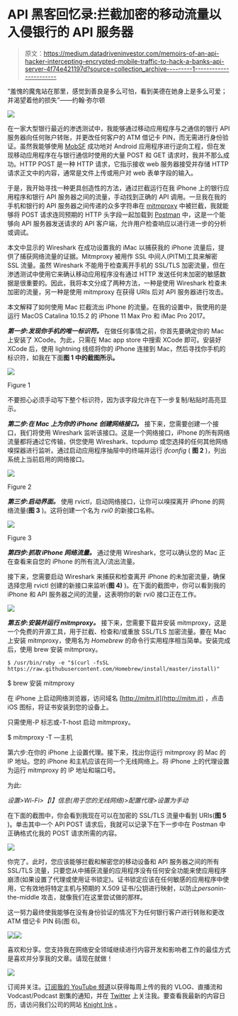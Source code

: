 # API 黑客回忆录:拦截加密的移动流量以入侵银行的 API 服务器

> 原文：<https://medium.datadriveninvestor.com/memoirs-of-an-api-hacker-intercepting-encrypted-mobile-traffic-to-hack-a-banks-api-server-4f74e421197d?source=collection_archive---------1----------------------->

“羞愧的魔鬼站在那里，感觉到善良是多么可怕，看到美德在她身上是多么可爱；并渴望着他的损失”——约翰·弥尔顿

![](img/31de78c09fe907b38fb7b4895caf0b27.png)

在一家大型银行最近的渗透测试中，我能够通过移动应用程序与之通信的银行 API 服务器向任何账户转账，并更改任何客户的 ATM 借记卡 PIN，而无需进行身份验证。虽然我能够使用 [MobSF](https://github.com/MobSF/Mobile-Security-Framework-MobSF) 成功地对 Android 应用程序进行逆向工程，但在发现移动应用程序在与银行通信时使用的大量 POST 和 GET 请求时，我并不那么成功。HTTP POST 是一种 HTTP 请求，它指示接收 web 服务器接受并存储 HTTP 请求正文中的内容，通常是文件上传或用户对 web 表单字段的输入。

于是，我开始寻找一种更具创造性的方法，通过拦截运行在我 iPhone 上的银行应用程序和银行 API 服务器之间的流量，手动找到正确的 API 调用。一旦我在我的手机和银行的 API 服务器之间传递的众多字符串在 [mitmproxy](http://www.mitmproxy.org/) 中被拦截，我就能够将 POST 请求连同预期的 HTTP 头字段一起加载到 [Postman](http://www.getpostman.com/) 中，这是一个能够向 API 服务器发送请求的 API 客户端，允许用户检查响应以进行进一步的分析或调试。

本文中显示的 Wireshark 在成功设置我的 iMac 以捕获我的 iPhone 流量后，提供了捕获网络流量的证据。Mitmproxy 被用作 SSL 中间人(PITM)工具来解密 SSL 流量。虽然 Wireshark 不能用于检查离开手机的 SSL/TLS 加密流量，但在渗透测试中使用它来确认移动应用程序没有通过 HTTP 发送任何未加密的敏感数据是很重要的。因此，我将本文分成了两种方法，一种是使用 Wireshark 检查未加密的流量，另一种是使用 mitmproxy 在获得 URIs 后对 API 服务器进行攻击。

本文解释了如何使用 Mac 拦截流出 iPhone 的流量。在我的设置中，我使用的是运行 MacOS Catalina 10.15.2 的 iPhone 11 Max Pro 和 iMac Pro 2017。

***第一步:发现你手机的唯一标识符。*** 在做任何事情之前，你首先要确定你的 Mac 上安装了 XCode。为此，只需在 Mac app store 中搜索 XCode 即可。安装好 XCode 后，使用 lightning 线缆将你的 iPhone 连接到 Mac，然后寻找你手机的标识符，如我在下面**图 1 中的截图所示。**

![](img/dcbb96a26357384a3f478c15af053184.png)

Figure 1

不要担心必须手动写下整个标识符，因为该字段允许在下一步复制/粘贴时高亮显示。

***第二步:在 Mac 上为你的 iPhone 创建网络接口。*** 接下来，您需要创建一个接口，我们将使用 Wireshark 监听该接口。这是一个网络接口，iPhone 的所有网络流量都将通过它传输，供您使用 Wireshark、tcpdump 或您选择的任何其他网络嗅探器进行监听。通过启动应用程序抽屉中的终端并运行 *ifconfig* ( **图 2** )，列出系统上当前启用的网络接口。

![](img/3354159c48f8775449e41fcba01b6a3e.png)

Figure 2

***第三步:启动界面。*** 使用 rvictl，启动网络接口，让你可以嗅探离开 iPhone 的网络流量(**图 3** )。这将创建一个名为 *rvi0* 的新接口名称。

![](img/8a539a19f1e325b7b8f42de2933596b2.png)

Figure 3

***第四步:抓取 iPhone 网络流量。*** 通过使用 Wireshark，您可以确认您的 Mac 正在查看来自您的 iPhone 的所有流入/流出流量。

接下来，您需要启动 Wireshark 来捕获和检查离开 iPhone 的未加密流量，确保选择您用 rvictl 创建的新接口来监听(**图 4)** )。在下面的截图中，你可以看到我的 iPhone 和 API 服务器之间的流量，这表明你的新 rvi0 接口正在工作。

![](img/9d26cb92c082f363ae58069daf91cb92.png)

***第五步:安装并运行 mitmproxy。*** 接下来，您需要下载并安装 mitmproxy，这是一个免费的开源工具，用于拦截、检查和/或重放 SSL/TLS 加密流量。要在 Mac 上安装 mitmproxy，使用名为 *Homebrew* 的命令行实用程序相当简单。安装完成后，使用 brew 安装 mitmproxy。

```
$ /usr/bin/ruby -e "$(curl -fsSL https://raw.githubusercontent.com/Homebrew/install/master/install)"
```

$ brew 安装 mitmproxy

在 iPhone 上启动网络浏览器，访问域名 [http://mitm.it](http://mitm.it) ，点击 iOS 图标，将证书安装到您的设备上。

只需使用-P 标志或-T-host 启动 mitmproxy。

$ mitmproxy -T —主机

第六步:在你的 iPhone 上设置代理。接下来，找出你运行 mitmproxy 的 Mac 的 IP 地址。您的 iPhone 和主机应该在同一个无线网络上。将 iPhone 上的代理设置为运行 mitmproxy 的 IP 地址和端口号。

为此:

*设置>Wi-Fi>【I】信息(用于您的无线网络)>配置代理>设置为手动*

在下面的截图中，你会看到我现在可以在加密的 SSL/TLS 流量中看到 URIs(**图 5** )。单击其中一个 API POST 请求后，我就可以记录下在下一步中在 Postman 中正确格式化我的 POST 请求所需的内容。

![](img/fedb6cbb52ecbb3a59f2af3988d9f60b.png)

你完了。此时，您应该能够拦截和解密您的移动设备和 API 服务器之间的所有 SSL/TLS 流量，只要您从中捕获流量的应用程序没有任何安全功能来使应用程序崩溃(如果设置了代理或使用证书锁定)。证书锁定应该在任何敏感的应用程序中使用，它有效地将特定主机与预期的 X.509 证书/公钥进行映射，以防止*person*in-the-middle 攻击，就像我们在这里尝试做的那样。

这一努力最终使我能够在没有身份验证的情况下为任何银行客户进行转账和更改 ATM 借记卡 PIN 码(图 6)。

![](img/a728aac12fc9a6eb6549b4805c022ed3.png)![](img/2870b28d676790dc9d3c44261fb9ae41.png)

喜欢和分享。您支持我在网络安全领域继续进行内容开发和影响者工作的最佳方式是喜欢并分享我的文章。请现在就做！

![](img/a380184757451061b1b50f60458fb2cd.png)

订阅并关注。[订阅我的 YouTube 频道](http://youtube.com/c/alissaknight?sub_confirmation=1)以获得每周上传的我的 VLOG、直播流和 Vodcast/Podcast 剧集的通知，并在 [Twitter](http://www.twitter.com/@alissaknight) 上关注我。要查看我最新的内容日历，请访问我们公司的网站 [Knight Ink](http://www.knightinkmedia.com/) 。
